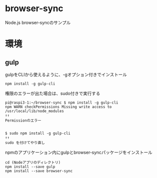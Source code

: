 # browser-sync
Node.js browser-syncのサンプル

# 環境

## gulp

gulpをCLIから使えるように、-gオプション付きでインストール

```
npm install -g gulp-cli
```

権限のエラーが出た場合は、sudo付きで実行する

```
pi@raspi3-1:~/browser-sync $ npm install -g gulp-cli
npm WARN checkPermissions Missing write access to /usr/local/lib/node_modules
↑↑
Permissionのエラー


$ sudo npm install -g gulp-cli
↑↑
sudo を付けてやり直し
```



npmのアプリケーション内にgulpとbrowser-syncパッケージをインストール

```
cd (Nodeアプリのディレクトリ)
npm install --save gulp
npm install --save browser-sync
```


